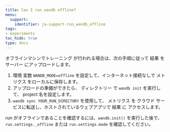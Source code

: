 ```yaml
---
title: Can I run wandb offline?
menu:
  support:
    identifier: ja-support-run_wandb_offline
tags:
- experiments
toc_hide: true
type: docs
---
```


オフラインマシンでトレーニング が行われる場合は、次の手順に従って 結果 を サーバー にアップロードします。

1. 環境 変数 `WANDB_MODE=offline` を設定して、インターネット接続なしで メトリクス をローカルに保存します。
2. アップロードの準備ができたら、 ディレクトリー で `wandb init` を実行して、 project 名を設定します。
3. `wandb sync YOUR_RUN_DIRECTORY` を使用して、 メトリクス を クラウド サービスに転送し、ホストされているウェブアプリで 結果 に アクセスします。

run がオフラインであることを確認するには、`wandb.init()` を実行した後で、`run.settings._offline` または `run.settings.mode` を確認してください。

